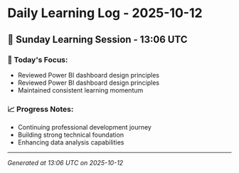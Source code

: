 # Daily Learning Log - 2025-10-12

## 📅 Sunday Learning Session - 13:06 UTC

### 🎯 Today's Focus:
- Reviewed Power BI dashboard design principles
- Reviewed Power BI dashboard design principles
- Maintained consistent learning momentum

### 📈 Progress Notes:
- Continuing professional development journey
- Building strong technical foundation
- Enhancing data analysis capabilities

---
*Generated at 13:06 UTC on 2025-10-12*

